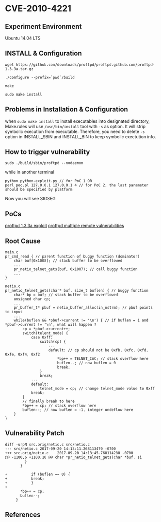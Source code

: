 # CVE-2010-4221

## Experiment Environment

Ubuntu 14.04 LTS

## INSTALL & Configuration
```
wget https://github.com/downloads/proftpd/proftpd.github.com/proftpd-1.3.3a.tar.gz

./configure --prefix=`pwd`/build

make

sudo make install

```
## Problems in Installation & Configuration

when `sudo make install` to install executables into designated directory, Make.rules will use `/usr/bin/install` tool with `-s` as option. It will strip symbolic execution from executable. Therefore, you need to delete `-s` option in INSTALL\_SBIN and INSTALL\_BIN to keep symbolic exectution info.

## How to trigger vulnerability

```
sudo ./build/sbin/proftpd --nodaemon
```

while in another terminal
```
python python-exploit.py // for PoC 1 OR
perl poc.pl 127.0.0.1 127.0.0.1 4 // for PoC 2, the last parameter should be specified by platform
```

Now you will see SIGSEG 

## PoCs

[proftpd 1.3.3a exploit](https://github.com/ankh2054/python-exploits/blob/master/protfpd_exploit.py)
[proftpd multiple remote vulnerabilities](http://www.securityfocus.com/bid/44562/exploit)

## Root Cause
```
main.c
pr_cmd_read { // parent function of buggy function (dominator)
	char buf[0x1008]; // stack buffer to be overflowed
	...
	pr_netio_telnet_gets(buf, 0x1007); // call buggy function
	...
}

netio.c
pr_netio_telnet_gets(char* buf, size_t buflen) { // buggy function
	char* bp = buf; // stack buffer to be overflowed
	unsigned char cp;
	...
	pr_buffer_t* pbuf = netio_buffer_alloc(in_nstrm); // pbuf points to input
	...
	while(buflen && *pbuf->current != '\n') { // if buflen = 1 and *pbuf->current != '\n', what will happen ?
		cp = *pbuf->current++;
		switch(telent_mode) {
			case 0xff:
				switch(cp) {
					...
					default: // cp should not be 0xfb, 0xfc, 0xfd, 0xfe, 0xf4, 0xf2
						*bp++ = TELNET_IAC; // stack overflow here
						buflen--; // now buflen = 0
						break;
				}
				break;
			...
			default:
				telnet_mode = cp; // change telnet_mode value to 0xff
			break;
		}
		// finally break to here
		*bp++ = cp; // stack overflow here
		buflen--; // now buflen = -1, integer undeflow here
	}
}

```
## Vulnerability Patch

```
diff -urpN src.orig/netio.c src/netio.c
--- src/netio.c	2017-09-20 14:13:11.268113470 -0700
+++ src.orig/netio.c	2017-09-20 14:13:45.768114288 -0700
@@ -1100,6 +1100,10 @@ char *pr_netio_telnet_gets(char *buf, si
         }
       }
 
+			if (buflen == 0) {
+			break;
+			}
+
       *bp++ = cp;
       buflen--;
     }
```

## References
